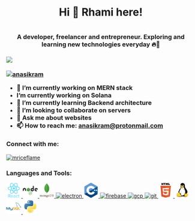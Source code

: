   <h1 align="center">Hi 👋 Rhami here!<h1>
  <h3 align="center">A developer, freelancer and entrepreneur. Exploring and learning new technologies everyday 🔥💯 <h3>




![](https://komarev.com/ghpvc/?username=MuhammadAnas786)

<p align="left"> <a href="https://twitter.com/anas_ikram_" target="blank"><img src="https://img.shields.io/twitter/follow/anas_ikram_?logo=twitter&style=for-the-badge" alt="anasikram" /></a> </p>

  
- 🔭 I’m currently working on MERN stack
-  I’m currently working on Solana
- 🌱 I’m currently learning Backend architecture
- 👯 I’m looking to collaborate on servers
- 💬 Ask me about websites
- 📫 How to reach me: anasikram@protonmail.com
    

    
 <h3 align="left">Connect with me:</h3>
<p align="left">
<a href="https://x.com/rhami" target="blank"><img align="center" src="https://cdn.jsdelivr.net/npm/simple-icons@3.0.1/icons/twitter.svg" alt="mriceflame" height="30" width="40" /></a>

</p>

<h3 align="left">Languages and Tools:</h3>
<p align="left"> 
   <a href="https://reactjs.org/" target="_blank">
    <img src="https://raw.githubusercontent.com/devicons/devicon/master/icons/react/react-original-wordmark.svg" alt="react" width="40" height="40"/>
  </a>
    <a href="https://nodejs.org" target="_blank"> 
    <img src="https://raw.githubusercontent.com/devicons/devicon/master/icons/nodejs/nodejs-original-wordmark.svg" alt="nodejs" width="40" height="40"/>
  </a> 
  
  <a href="https://www.mongodb.com/" target="_blank"> 
    <img src="https://raw.githubusercontent.com/devicons/devicon/master/icons/mongodb/mongodb-original-wordmark.svg" alt="mongodb" width="40" height="40"/>
  </a> 
  <a href="https://www.electronjs.org/" target="_blank"> 
    <img src="https://www.vectorlogo.zone/logos/electronjs/electronjs-icon.svg" alt="electron" width="40" height="40"/>
  </a>
  
   <a href="https://www.w3schools.com/cpp/" target="_blank">
     <img src="https://raw.githubusercontent.com/devicons/devicon/master/icons/cplusplus/cplusplus-original.svg" alt="cplusplus" width="40" height="40"/> 
  </a> 
  <a href="https://firebase.google.com/" target="_blank"> 
    <img src="https://www.vectorlogo.zone/logos/firebase/firebase-icon.svg" alt="firebase" width="40" height="40"/>
  </a> 
  <a href="https://cloud.google.com" target="_blank"> 
    <img src="https://www.vectorlogo.zone/logos/google_cloud/google_cloud-icon.svg" alt="gcp" width="40" height="40"/> 
  </a>
  <a href="https://git-scm.com/" target="_blank"> 
    <img src="https://www.vectorlogo.zone/logos/git-scm/git-scm-icon.svg" alt="git" width="40" height="40"/> 
  </a> 
  <a href="https://www.w3.org/html/" target="_blank"> 
    <img src="https://raw.githubusercontent.com/devicons/devicon/master/icons/html5/html5-original-wordmark.svg" alt="html5" width="40" height="40"/>
  </a>
  <a href="https://www.linux.org/" target="_blank"> 
    <img src="https://raw.githubusercontent.com/devicons/devicon/master/icons/linux/linux-original.svg" alt="linux" width="40" height="40"/>
  </a> 
  
  <a href="https://www.mysql.com/" target="_blank"> 
    <img src="https://raw.githubusercontent.com/devicons/devicon/master/icons/mysql/mysql-original-wordmark.svg" alt="mysql" width="40" height="40"/>
  </a> 

  <a href="https://www.python.org" target="_blank">
    <img src="https://raw.githubusercontent.com/devicons/devicon/master/icons/python/python-original.svg" alt="python" width="40" height="40"/> 
  </a>
 
</p>





